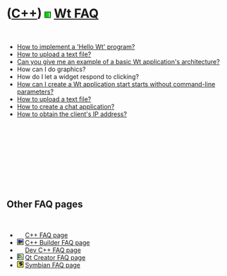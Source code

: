 



 

 

 

 

 

([C++](Cpp.htm)) ![Wt](PicWt.png) [Wt FAQ](CppWtFaq.htm)
========================================================

 

-   [How to implement a 'Hello Wt' program?](CppHelloWt.htm)
-   [How to upload a text file?](CppWtTextUploader.htm)
-   [Can you give me an example of a basic Wt application's
    architecture?](CppThinkingWt1.htm)
-   How can I do graphics?
-   How do I let a widget respond to clicking?
-   [How can I create a Wt application start starts without command-line
    parameters?](CppWtAutoRun.htm)
-   [How to upload a text file?](CppWtTextUploader.htm)
-   [How to create a chat application?](CppWtChat.htm)
-   [How to obtain the client's IP address?](CppWtGetIpAddress.htm)

 

 

 

 

 

Other FAQ pages
---------------

 

-   ![ ](PicSpacer.png) [C++ FAQ page](CppFaq.htm)
-   ![C++ Builder](PicCppBuilder.png) [C++ Builder FAQ
    page](CppBuilderFaq.htm)
-   ![ ](PicSpacer.png) [Dev C++ FAQ page](CppDevCppFaq.htm)
-   ![Qt Creator](PicQtCreator.png) [Qt Creator FAQ page](CppQtFaq.htm)
-   ![Symbian](PicSymbian.png) [Symbian FAQ page](CppSymbianFaq.htm)

 

 

 

 

 





 



